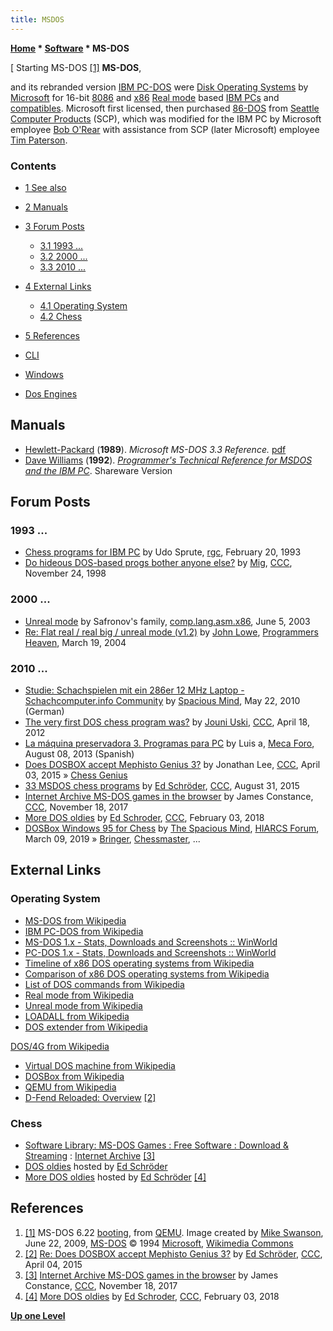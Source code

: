 ```yaml
---
title: MSDOS
---
```

**[Home](Home "Home") \* [Software](Software "Software") \* MS-DOS**



[ Starting MS-DOS <a id="cite-note-1" href="#cite-ref-1">[1]</a>
**MS-DOS**,  

and its rebranded version [IBM PC-DOS](https://en.wikipedia.org/wiki/PC-DOS) were [Disk Operating Systems](https://en.wikipedia.org/wiki/DOS_(disambiguation)) by [Microsoft](Microsoft "Microsoft") for 16-bit [8086](8086 "8086") and [x86](X86 "X86") [Real mode](https://en.wikipedia.org/wiki/Real_mode) based [IBM PCs](IBM_PC "IBM PC") and [compatibles](https://en.wikipedia.org/wiki/IBM_PC_compatible). Microsoft first licensed, then purchased [86-DOS](https://en.wikipedia.org/wiki/86-DOS) from [Seattle Computer Products](https://en.wikipedia.org/wiki/Seattle_Computer_Products) (SCP), which was modified for the IBM PC by Microsoft employee [Bob O'Rear](https://en.wikipedia.org/wiki/Bob_O%27Rear) with assistance from SCP (later Microsoft) employee [Tim Paterson](https://en.wikipedia.org/wiki/Tim_Paterson). 



### Contents


* [1 See also](#see-also)
* [2 Manuals](#manuals)
* [3 Forum Posts](#forum-posts)
	+ [3.1 1993 ...](#1993-...)
	+ [3.2 2000 ...](#2000-...)
	+ [3.3 2010 ...](#2010-...)
* [4 External Links](#external-links)
	+ [4.1 Operating System](#operating-system)
	+ [4.2 Chess](#chess)
* [5 References](#references)






* [CLI](CLI "CLI")
* [Windows](Windows "Windows")
* [Dos Engines](Category:DosEngine "Category:DosEngine")


## Manuals


* [Hewlett-Packard](https://en.wikipedia.org/wiki/Hewlett-Packard) (**1989**). *Microsoft MS-DOS 3.3 Reference.* [pdf](http://bitsavers.informatik.uni-stuttgart.de/pdf/hp/9000_hpux/softpc/98870-90050_MSDOS_3.3_Reference_Sep89.pdf)
* [Dave Williams](http://www.verycomputer.com/12_2f34507e8d8cd9d6_1.htm) (**1992**). *[Programmer's Technical Reference for MSDOS and the IBM PC](http://www.o3one.org/hwdocs/bios_doc/dosref22.html)*. Shareware Version


## Forum Posts


### 1993 ...


* [Chess programs for IBM PC](https://groups.google.com/d/msg/rec.games.chess/o1NSJQVh2Zo/3Ebl5u7SjMwJ) by Udo Sprute, [rgc](Computer_Chess_Forums "Computer Chess Forums"), February 20, 1993
* [Do hideous DOS-based progs bother anyone else?](https://www.stmintz.com/ccc/index.php?id=33779) by [Mig](index.php?title=Mig_Greengard&action=edit&redlink=1 "Mig Greengard (page does not exist)"), [CCC](CCC "CCC"), November 24, 1998


### 2000 ...


* [Unreal mode](https://groups.google.com/group/comp.lang.asm.x86/browse_frm/thread/6ded3c0f3241b432) by Safronov's family, [comp.lang.asm.x86](https://groups.google.com/group/comp.lang.asm.x86/topics), June 5, 2003
* [Re: Flat real / real big / unreal mode (v1.2)](http://www.programmersheaven.com/download/1364/download.aspx) by [John Lowe](index.php?title=John_Lowe&action=edit&redlink=1 "John Lowe (page does not exist)"), [Programmers Heaven](http://www.programmersheaven.com/), March 19, 2004


### 2010 ...


* [Studie: Schachspielen mit ein 286er 12 MHz Laptop - Schachcomputer.info Community](http://www.schachcomputer.info/forum/showthread.php?t=3531) by [Spacious Mind](The_Spacious_Mind "The Spacious Mind"), May 22, 2010 (German)
* [The very first DOS chess program was?](http://www.talkchess.com/forum/viewtopic.php?t=4335) by [Jouni Uski](Jouni_Uski "Jouni Uski"), [CCC](CCC "CCC"), April 18, 2012
* [La máquina preservadora 3. Programas para PC](http://www.foro.meca-web.es/viewtopic.php?f=9&t=72&start=30#p2512) by Luis a, [Meca Foro](Computer_Chess_Forums "Computer Chess Forums"), August 08, 2013 (Spanish)
* [Does DOSBOX accept Mephisto Genius 3?](http://www.talkchess.com/forum/viewtopic.php?t=55867) by Jonathan Lee, [CCC](CCC "CCC"), April 03, 2015 » [Chess Genius](Chess_Genius "Chess Genius")
* [33 MSDOS chess programs](http://www.talkchess.com/forum/viewtopic.php?t=57454) by [Ed Schröder](Ed_Schroder "Ed Schroder"), [CCC](CCC "CCC"), August 31, 2015
* [Internet Archive MS-DOS games in the browser](http://www.talkchess.com/forum/viewtopic.php?t=65757) by James Constance, [CCC](CCC "CCC"), November 18, 2017
* [More DOS oldies](http://www.talkchess.com/forum/viewtopic.php?t=66481) by [Ed Schroder](Ed_Schroder "Ed Schroder"), [CCC](CCC "CCC"), February 03, 2018
* [DOSBox Windows 95 for Chess](http://hiarcs.net/forums/viewtopic.php?t=9403&start=16) by [The Spacious Mind](The_Spacious_Mind "The Spacious Mind"), [HIARCS Forum](Computer_Chess_Forums "Computer Chess Forums"), March 09, 2019 » [Bringer](Bringer "Bringer"), [Chessmaster](Chessmaster "Chessmaster"), ...


## External Links


### Operating System


* [MS-DOS from Wikipedia](https://en.wikipedia.org/wiki/MS-DOS)
* [IBM PC-DOS from Wikipedia](https://en.wikipedia.org/wiki/PC-DOS)
* [MS-DOS 1.x - Stats, Downloads and Screenshots :: WinWorld](https://winworldpc.com/product/ms-dos)
* [PC-DOS 1.x - Stats, Downloads and Screenshots :: WinWorld](https://winworldpc.com/product/pc-dos)
* [Timeline of x86 DOS operating systems from Wikipedia](https://en.wikipedia.org/wiki/Timeline_of_x86_DOS_operating_systems)
* [Comparison of x86 DOS operating systems from Wikipedia](https://en.wikipedia.org/wiki/Comparison_of_x86_DOS_operating_systems)
* [List of DOS commands from Wikipedia](https://en.wikipedia.org/wiki/List_of_DOS_commands)
* [Real mode from Wikipedia](https://en.wikipedia.org/wiki/Real_mode)
* [Unreal mode from Wikipedia](https://en.wikipedia.org/wiki/Unreal_mode)
* [LOADALL from Wikipedia](https://en.wikipedia.org/wiki/LOADALL)
* [DOS extender from Wikipedia](https://en.wikipedia.org/wiki/DOS_extender)


 [DOS/4G from Wikipedia](https://en.wikipedia.org/wiki/DOS/4G)
* [Virtual DOS machine from Wikipedia](https://en.wikipedia.org/wiki/Virtual_DOS_machine)
* [DOSBox from Wikipedia](https://en.wikipedia.org/wiki/DOSBox)
* [QEMU from Wikipedia](https://en.wikipedia.org/wiki/QEMU)
* [D-Fend Reloaded: Overview](http://dfendreloaded.sourceforge.net/index.html?lang=en) <a id="cite-note-2" href="#cite-ref-2">[2]</a>


### Chess


* [Software Library: MS-DOS Games : Free Software : Download & Streaming](https://goo.gl/Vkijpz) : [Internet Archive](https://en.wikipedia.org/wiki/Internet_Archive) <a id="cite-note-3" href="#cite-ref-3">[3]</a>
* [DOS oldies](http://rebel13.nl/download/more%20dos%20oldies.html) hosted by [Ed Schröder](Ed_Schroder "Ed Schroder")
* [More DOS oldies](http://rebel13.nl/download/more_oldies.html) hosted by [Ed Schröder](Ed_Schroder "Ed Schroder") <a id="cite-note-4" href="#cite-ref-4">[4]</a>


## References


1. <a id="cite-ref-1" href="#cite-note-1">[1]</a> MS-DOS 6.22 [booting](https://en.wikipedia.org/wiki/Booting), from [QEMU](https://en.wikipedia.org/wiki/QEMU). Image created by [Mike Swanson](https://en.wikipedia.org/wiki/User:MikeRS), June 22, 2009, [MS-DOS](https://en.wikipedia.org/wiki/MS-DOS) © 1994 [Microsoft](Microsoft "Microsoft"), [Wikimedia Commons](https://en.wikipedia.org/wiki/Wikimedia_Commons)
2. <a id="cite-ref-2" href="#cite-note-2">[2]</a> [Re: Does DOSBOX accept Mephisto Genius 3?](http://www.talkchess.com/forum/viewtopic.php?t=55867&start=3) by [Ed Schröder](Ed_Schroder "Ed Schroder"), [CCC](CCC "CCC"), April 04, 2015
3. <a id="cite-ref-3" href="#cite-note-3">[3]</a> [Internet Archive MS-DOS games in the browser](http://www.talkchess.com/forum/viewtopic.php?t=65757) by James Constance, [CCC](CCC "CCC"), November 18, 2017
4. <a id="cite-ref-4" href="#cite-note-4">[4]</a> [More DOS oldies](http://www.talkchess.com/forum/viewtopic.php?t=66481) by [Ed Schroder](Ed_Schroder "Ed Schroder"), [CCC](CCC "CCC"), February 03, 2018

**[Up one Level](Software "Software")**







 
